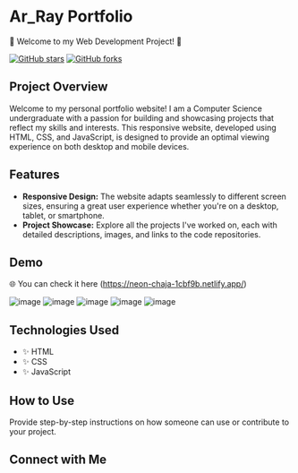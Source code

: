 # Ar_Ray Portfolio

🚀 Welcome to my Web Development Project! 🚀

[![GitHub stars](https://img.shields.io/github/stars/aroyy007/Mini_Web_Projects.svg?style=social)](https://github.com/aroyy007/Mini_Web_Projects/tree/main/My_PortFolio/stargazers)
[![GitHub forks](https://img.shields.io/github/forks/aroyy007/Mini_Web_Projects.svg?style=social)](https://github.com/aroyy007/Mini_Web_Projects/tree/main/My_PortFolio/network/members)

## Project Overview

Welcome to my personal portfolio website! I am a Computer Science undergraduate with a passion for building and showcasing projects that reflect my skills and interests. This responsive website, developed using HTML, CSS, and JavaScript, is designed to provide an optimal viewing experience on both desktop and mobile devices.

## Features

- **Responsive Design:** The website adapts seamlessly to different screen sizes, ensuring a great user experience whether you're on a desktop, tablet, or smartphone.
- **Project Showcase:** Explore all the projects I've worked on, each with detailed descriptions, images, and links to the code repositories.

## Demo

🌐 You can check it here (https://neon-chaja-1cbf9b.netlify.app/)

![image](https://github.com/user-attachments/assets/1fd741d4-80af-42d1-973d-22ce67c7e00c)
![image](https://github.com/user-attachments/assets/d9cbc702-0c1d-49ef-8ea3-3560a32c6b18)
![image](https://github.com/user-attachments/assets/08243811-a272-4d0a-8703-4cbc60f5d479)
![image](https://github.com/user-attachments/assets/d4722bda-d9eb-47d6-ae5b-384217854829)
![image](https://github.com/user-attachments/assets/525b71a1-e942-487d-8af6-a198bdc58414)


## Technologies Used

- ✨ HTML
- ✨ CSS
- ✨ JavaScript

## How to Use

Provide step-by-step instructions on how someone can use or contribute to your project.



## Connect with Me
